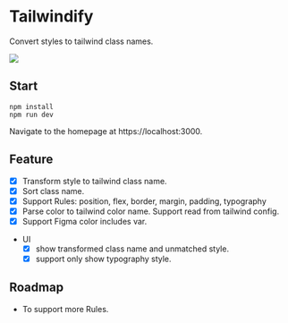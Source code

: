 # Tailwindify
Convert styles to tailwind class names.

![](./demo.gif)

## Start
```
npm install
npm run dev
```

Navigate to the homepage at https://localhost:3000.

## Feature
- [x] Transform style to tailwind class name.
- [x] Sort class name.
- [x] Support Rules: position, flex, border, margin, padding, typography
- [x] Parse color to tailwind color name. Support read from tailwind config.
- [x] Support Figma color includes var.
- UI
  - [x] show transformed class name and unmatched style.
  - [x] support only show typography style.

## Roadmap
- To support more Rules.